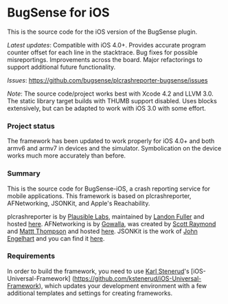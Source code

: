 # BugSense for iOS

This is the source code for the iOS version of the BugSense plugin.

*Latest updates*: Compatible with iOS 4.0+. Provides accurate program counter offset for each line in the stacktrace. Bug fixes for possible misreportings. Improvements across the board. Major refactorings to support additional future functionality.

*Issues*: https://github.com/bugsense/plcrashreporter-bugsense/issues 

*Note*: The source code/project works best with Xcode 4.2 and LLVM 3.0. The static library target builds with THUMB support disabled. Uses blocks extensively, but can be adapted to work with iOS 3.0 with some effort.


### Project status
 
The framework has been updated to work properly for iOS 4.0+ and both armv6 and armv7 in devices and the simulator. Symbolication on the device works much more accurately than before.


### Summary

This is the source code for BugSense-iOS, a crash reporting service for mobile applications. This framework is based on plcrashreporter, AFNetworking, JSONKit, and Apple's Reachability. 

plcrashreporter is by [Plausible Labs](http://plausible.coop/), maintained by [Landon Fuller](http://landonf.bikemonkey.org/) and hosted [here](http://code.google.com/p/plcrashreporter/). AFNetworking is by [Gowalla](http://gowalla.com/), was created by [Scott Raymond](https://github.com/sco/) and [Mattt Thompson](https://github.com/mattt) and hosted [here](https://github.com/gowalla/AFNetworking). JSONKit is the work of [John Engelhart](https://github.com/johnezang) and you can find it [here](https://github.com/johnezang/JSONKit).


### Requirements 

In order to build the framework, you need to use [Karl Stenerud](https://github.com/kstenerud)'s [iOS-Universal-Framework] (https://github.com/kstenerud/iOS-Universal-Framework), which updates your development environment with a few additional templates and settings for creating frameworks.

